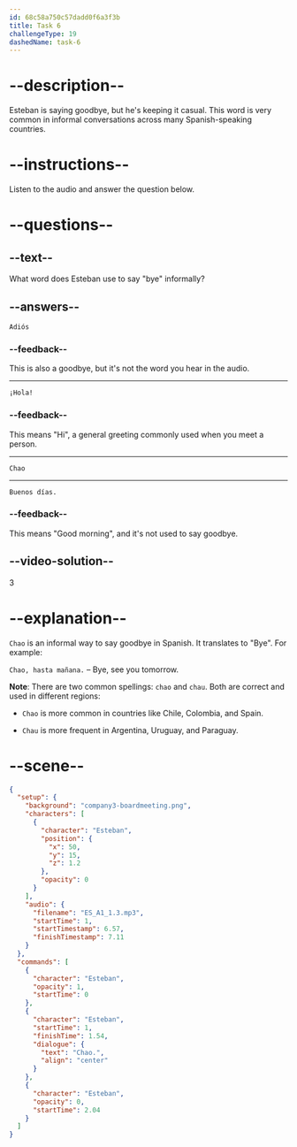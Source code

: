 ```yaml
---
id: 68c58a750c57dadd0f6a3f3b
title: Task 6
challengeType: 19
dashedName: task-6
---
```

<!-- (Audio) Esteban: Chao -->

# --description--

Esteban is saying goodbye, but he's keeping it casual. This word is very common in informal conversations across many Spanish-speaking countries.

# --instructions--

Listen to the audio and answer the question below.

# --questions--

## --text--

What word does Esteban use to say "bye" informally?

## --answers--

`Adiós`

### --feedback--

This is also a goodbye, but it's not the word you hear in the audio.

---

`¡Hola!`

### --feedback--

This means "Hi", a general greeting commonly used when you meet a person.

---

`Chao`

---

`Buenos días.`

### --feedback--

This means "Good morning", and it's not used to say goodbye.

## --video-solution--

3

# --explanation--

`Chao` is an informal way to say goodbye in Spanish. It translates to "Bye". For example:  

`Chao, hasta mañana.` – Bye, see you tomorrow.

**Note**: There are two common spellings: `chao` and `chau`. Both are correct and used in different regions:

- `Chao` is more common in countries like Chile, Colombia, and Spain.

- `Chau` is more frequent in Argentina, Uruguay, and Paraguay.

# --scene--

```json
{
  "setup": {
    "background": "company3-boardmeeting.png",
    "characters": [
      {
        "character": "Esteban",
        "position": {
          "x": 50,
          "y": 15,
          "z": 1.2
        },
        "opacity": 0
      }
    ],
    "audio": {
      "filename": "ES_A1_1.3.mp3",
      "startTime": 1,
      "startTimestamp": 6.57,
      "finishTimestamp": 7.11
    }
  },
  "commands": [
    {
      "character": "Esteban",
      "opacity": 1,
      "startTime": 0
    },
    {
      "character": "Esteban",
      "startTime": 1,
      "finishTime": 1.54,
      "dialogue": {
        "text": "Chao.",
        "align": "center"
      }
    },
    {
      "character": "Esteban",
      "opacity": 0,
      "startTime": 2.04
    }
  ]
}
```
